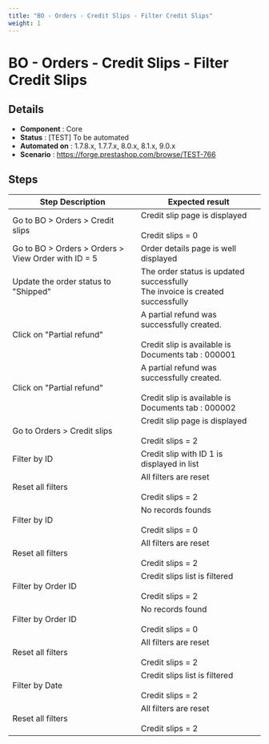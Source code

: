 ```yaml
---
title: "BO - Orders - Credit Slips - Filter Credit Slips"
weight: 1
---
```


# BO - Orders - Credit Slips - Filter Credit Slips
## Details
* **Component** : Core
* **Status** : [TEST] To be automated
* **Automated on** : 1.7.8.x, 1.7.7.x, 8.0.x, 8.1.x, 9.0.x
* **Scenario** : https://forge.prestashop.com/browse/TEST-766

## Steps
| Step Description | Expected result |
| ----- | ----- |
| Go to BO > Orders > Credit slips | Credit slip page is displayed<br><br>Credit slips = 0 |
| Go to BO > Orders > Orders > View Order with ID = 5 | Order details page is well displayed |
| Update the order status to "Shipped" | The order status is updated successfully<br>The invoice is created successfully |
| Click on "Partial refund" | A partial refund was successfully created.<br><br>Credit slip is available is Documents tab : 000001 |
| Click on "Partial refund" | A partial refund was successfully created.<br><br>Credit slip is available is Documents tab : 000002 |
| Go to Orders > Credit slips | Credit slip page is displayed<br><br>Credit slips = 2 |
| Filter by ID | Credit slip with ID 1 is displayed in list |
| Reset all filters | All filters are reset<br><br>Credit slips = 2 |
| Filter by ID | No records founds<br><br>Credit slips = 0 |
| Reset all filters | All filters are reset<br><br>Credit slips = 2 |
| Filter by Order ID | Credit slips list is filtered<br><br>Credit slips = 2 |
| Filter by Order ID | No records found<br><br>Credit slips = 0 |
| Reset all filters | All filters are reset<br><br>Credit slips = 2 |
| Filter by Date | Credit slips list is filtered<br><br>Credit slips = 2 |
| Reset all filters | All filters are reset<br><br>Credit slips = 2 |
